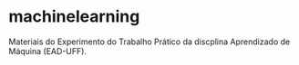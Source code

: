 # machinelearning
Materiais do Experimento do Trabalho Prático da discplina Aprendizado de Máquina (EAD-UFF).

